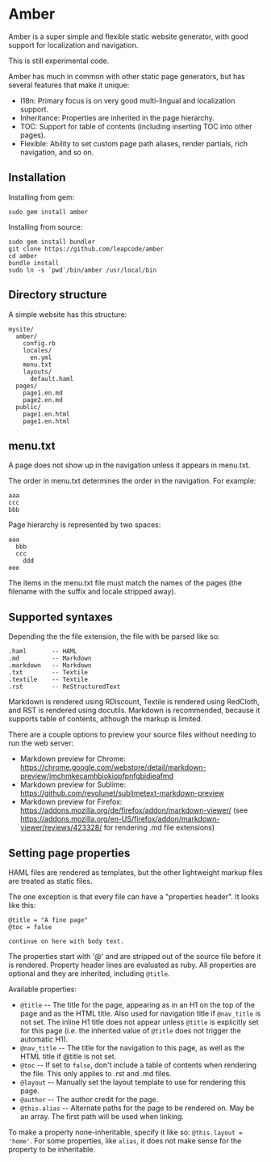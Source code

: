 Amber
===================================

Amber is a super simple and flexible static website generator, with good support for localization and navigation.

This is still experimental code.

Amber has much in common with other static page generators, but has several features that make it unique:

* I18n: Primary focus is on very good multi-lingual and localization support.
* Inheritance: Properties are inherited in the page hierarchy.
* TOC: Support for table of contents (including inserting TOC into other pages).
* Flexible: Ability to set custom page path aliases, render partials, rich navigation, and so on.

Installation
---------------------------------

Installing from gem:

    sudo gem install amber

Installing from source:

    sudo gem install bundler
    git clone https://github.com/leapcode/amber
    cd amber
    bundle install
    sudo ln -s `pwd`/bin/amber /usr/local/bin

Directory structure
---------------------------------

A simple website has this structure:

    mysite/
      amber/
        config.rb
        locales/
          en.yml
        menu.txt
        layouts/
          default.haml
      pages/
        page1.en.md
        page2.en.md
      public/
        page1.en.html
        page1.en.html

menu.txt
---------------------------------

A page does not show up in the navigation unless it appears in menu.txt.

The order in menu.txt determines the order in the navigation. For example:

    aaa
    ccc
    bbb

Page hierarchy is represented by two spaces:

    aaa
      bbb
      ccc
        ddd
    eee

The items in the menu.txt file must match the names of the pages (the filename with the suffix and locale stripped away).

Supported syntaxes
---------------------------------

Depending the the file extension, the file with be parsed like so:

    .haml       -- HAML
    .md         -- Markdown
    .markdown   -- Markdown
    .txt        -- Textile
    .textile    -- Textile
    .rst        -- ReStructuredText

Markdown is rendered using RDiscount, Textile is rendered using RedCloth, and RST is rendered using docutils. Markdown is recommended, because it supports table of contents, although the markup is limited.

There are a couple options to preview your source files without needing to run the web server:

* Markdown preview for Chrome: https://chrome.google.com/webstore/detail/markdown-preview/jmchmkecamhbiokiopfpnfgbidieafmd
* Markdown preview for Sublime: https://github.com/revolunet/sublimetext-markdown-preview
* Markdown preview for Firefox: https://addons.mozilla.org/de/firefox/addon/markdown-viewer/  (see https://addons.mozilla.org/en-US/firefox/addon/markdown-viewer/reviews/423328/ for rendering .md file extensions)

Setting page properties
---------------------------------

HAML files are rendered as templates, but the other lightweight markup files are treated as static files.

The one exception is that every file can have a "properties header". It looks like this:

    @title = "A fine page"
    @toc = false

    continue on here with body text.

The properties start with '@' and are stripped out of the source file before it is rendered. Property header lines are evaluated as ruby. All properties are optional and they are inherited, including `@title`.

Available properties:

* `@title` -- The title for the page, appearing as in an H1 on the top of the page and as the HTML title. Also used for navigation title if `@nav_title` is not set. The inline H1 title does not appear unless `@title` is explicitly set for this page (i.e. the inherited value of `@title` does not trigger the automatic H1).
* `@nav_title` -- The title for the navigation to this page, as well as the HTML title if @title is not set.
* `@toc` -- If set to `false`, don't include a table of contents when rendering the file. This only applies to .rst and .md files.
* `@layout` -- Manually set the layout template to use for rendering this page.
* `@author` -- The author credit for the page.
* `@this.alias` -- Alternate paths for the page to be rendered on. May be an array. The first path will be used when linking.

To make a property none-inheritable, specify it like so: `@this.layout = 'home'`. For some properties, like `alias`, it does not make sense for the property to be inheritable.
